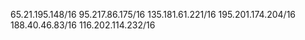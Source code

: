 65.21.195.148/16
95.217.86.175/16
135.181.61.221/16
195.201.174.204/16
188.40.46.83/16
116.202.114.232/16